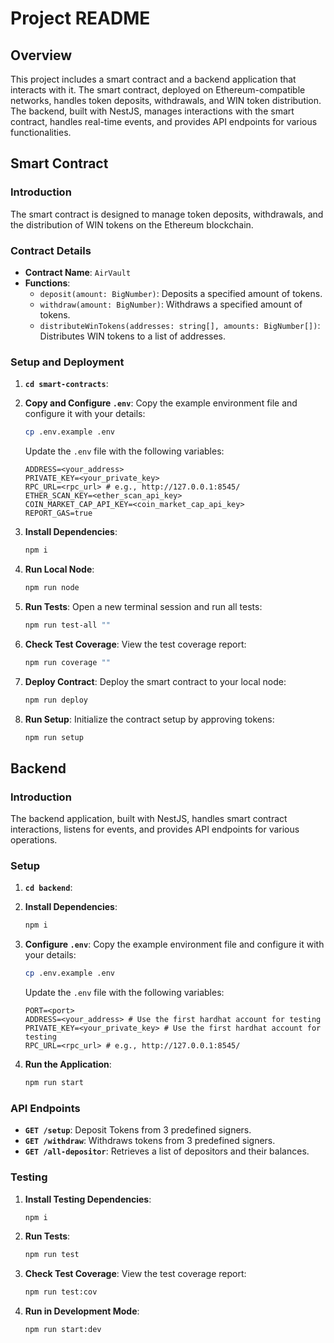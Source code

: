 # Project README

## Overview

This project includes a smart contract and a backend application that interacts with it. The smart contract, deployed on Ethereum-compatible networks, handles token deposits, withdrawals, and WIN token distribution. The backend, built with NestJS, manages interactions with the smart contract, handles real-time events, and provides API endpoints for various functionalities.

## Smart Contract

### Introduction

The smart contract is designed to manage token deposits, withdrawals, and the distribution of WIN tokens on the Ethereum blockchain.

### Contract Details

- **Contract Name**: `AirVault`
- **Functions**:
  - `deposit(amount: BigNumber)`: Deposits a specified amount of tokens.
  - `withdraw(amount: BigNumber)`: Withdraws a specified amount of tokens.
  - `distributeWinTokens(addresses: string[], amounts: BigNumber[])`: Distributes WIN tokens to a list of addresses.

### Setup and Deployment

1. **`cd smart-contracts`**: 
2. **Copy and Configure `.env`**: 
   Copy the example environment file and configure it with your details:
   ```bash
   cp .env.example .env
   ```
   Update the `.env` file with the following variables:
   ```env
   ADDRESS=<your_address>
   PRIVATE_KEY=<your_private_key>
   RPC_URL=<rpc_url> # e.g., http://127.0.0.1:8545/
   ETHER_SCAN_KEY=<ether_scan_api_key>
   COIN_MARKET_CAP_API_KEY=<coin_market_cap_api_key>
   REPORT_GAS=true
   ```

3. **Install Dependencies**:
   ```bash
   npm i
   ```

4. **Run Local Node**:
   ```bash
   npm run node
   ```

5. **Run Tests**:
   Open a new terminal session and run all tests:
   ```bash
   npm run test-all ""
   ```

6. **Check Test Coverage**:
   View the test coverage report:
   ```bash
   npm run coverage ""
   ```

7. **Deploy Contract**:
   Deploy the smart contract to your local node:
   ```bash
   npm run deploy
   ```

8. **Run Setup**:
   Initialize the contract setup by approving tokens:
   ```bash
   npm run setup
   ```

## Backend

### Introduction

The backend application, built with NestJS, handles smart contract interactions, listens for events, and provides API endpoints for various operations.

### Setup

1. **`cd backend`**: 
2. **Install Dependencies**:
   ```bash
   npm i
   ```

3. **Configure `.env`**:
   Copy the example environment file and configure it with your details:
   ```bash
   cp .env.example .env
   ```
   Update the `.env` file with the following variables:
   ```env
   PORT=<port>
   ADDRESS=<your_address> # Use the first hardhat account for testing
   PRIVATE_KEY=<your_private_key> # Use the first hardhat account for testing
   RPC_URL=<rpc_url> # e.g., http://127.0.0.1:8545/
   ```

4. **Run the Application**:
   ```bash
   npm run start
   ```

### API Endpoints

- **`GET /setup`**: Deposit Tokens from 3 predefined signers.
- **`GET /withdraw`**: Withdraws tokens from 3 predefined signers.
- **`GET /all-depositor`**: Retrieves a list of depositors and their balances.

### Testing

1. **Install Testing Dependencies**:
   ```bash
   npm i
   ```

2. **Run Tests**:
   ```bash
   npm run test
   ```

3. **Check Test Coverage**:
   View the test coverage report:
   ```bash
   npm run test:cov
   ```

4. **Run in Development Mode**:
   ```bash
   npm run start:dev
   ```